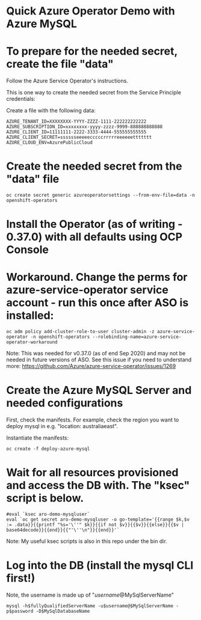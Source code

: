 # Quick Azure Operator Demo with Azure MySQL

# To prepare for the needed secret, create the file "data"

Follow the Azure Service Operator's instructions.  

This is one way to create the needed secret from the Service Principle credentials:

Create a file with the following data:

```
AZURE_TENANT_ID=XXXXXXXX-YYYY-ZZZZ-1111-222222222222
AZURE_SUBSCRIPTION_ID=xxxxxxxx-yyyy-zzzz-9999-888888888888
AZURE_CLIENT_ID=11111111-2222-3333-4444-555555555555
AZURE_CLIENT_SECRET=sssssseeeeecccccrrrrreeeeeettttttt
AZURE_CLOUD_ENV=AzurePublicCloud
```

# Create the needed secret from the "data" file

```
oc create secret generic azureoperatorsettings --from-env-file=data -n openshift-operators 
```

# Install the Operator (as of writing - 0.37.0) with all defaults using OCP Console


# Workaround.  Change the perms for azure-service-operator service account - run this once after ASO is installed: 

```
oc adm policy add-cluster-role-to-user cluster-admin -z azure-service-operator -n openshift-operators --rolebinding-name=azure-service-operator-workaround
```
Note: This was needed for v0.37.0 (as of end Sep 2020) and may not be needed in future versions of ASO. 
See this issue if you need to understand more: https://github.com/Azure/azure-service-operator/issues/1269 


# Create the Azure MySQL Server and needed configurations

First, check the manifests.  For example, check the region you want to deploy mysql in e.g. "location: australiaeast".

Instantiate the manifests:
```
oc create -f deploy-azure-mysql
```

# Wait for all resources provisioned and access the DB with.  The "ksec" script is below.

```
#eval `ksec aro-demo-mysqluser`   
eval `oc get secret aro-demo-mysqluser -o go-template='{{range $k,$v := .data}}{{printf "%s='\''" $k}}{{if not $v}}{{$v}}{{else}}{{$v | base64decode}}{{end}}{{"'\''\n"}}{{end}}'`
```
Note: My useful ksec scripts is also in this repo under the bin dir.

# Log into the DB (install the mysql CLI first!)

Note, the username is made up of "$username@$MySqlServerName"

```
mysql -h$fullyQualifiedServerName -u$username@$MySqlServerName -p$password -D$MySqlDatabaseName
```


